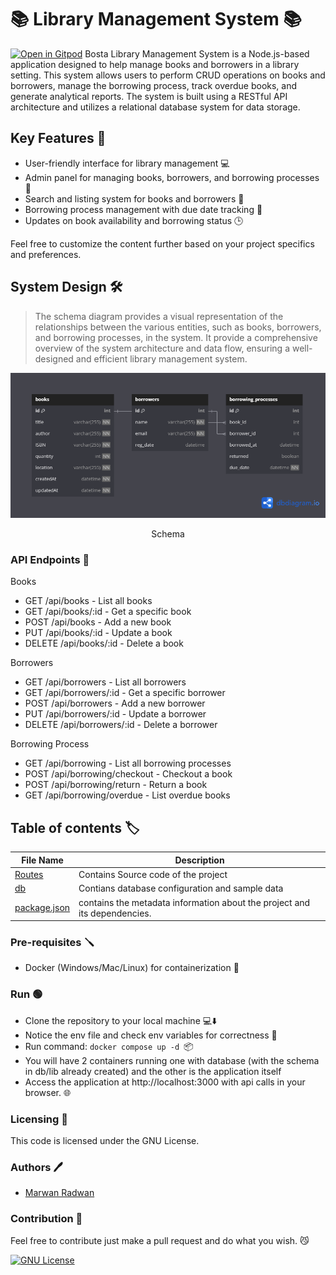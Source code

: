 # 📚 Library Management System 📚

[![Open in Gitpod](https://gitpod.io/button/open-in-gitpod.svg)](https://gitpod.io/#https://github.com/XMaroRadoX/library-managment-backend)
Bosta Library Management System is a Node.js-based application designed to help manage books and borrowers in a library setting. This system allows users to perform CRUD operations on books and borrowers, manage the borrowing process, track overdue books, and generate analytical reports. The system is built using a RESTful API architecture and utilizes a relational database system for data storage.

## Key Features 🔑

- User-friendly interface for library management 💻
- Admin panel for managing books, borrowers, and borrowing processes 🚀
- Search and listing system for books and borrowers 🔎
- Borrowing process management with due date tracking 📅
- Updates on book availability and borrowing status 🕒

Feel free to customize the content further based on your project specifics and preferences.

## System Design 🛠️

> The schema diagram provides a visual representation of the relationships between the various entities, such as books, borrowers, and borrowing processes, in the system. It provide a comprehensive overview of the system architecture and data flow, ensuring a well-designed and efficient library management system.

 <p align="center" width="100%">
<img src="docs/data_docs/schema.png">
</p>
<p align="center" width="100%">
Schema
</p>

### API Endpoints 🔌

Books

- GET /api/books - List all books
- GET /api/books/:id - Get a specific book
- POST /api/books - Add a new book
- PUT /api/books/:id - Update a book
- DELETE /api/books/:id - Delete a book

Borrowers

- GET /api/borrowers - List all borrowers
- GET /api/borrowers/:id - Get a specific borrower
- POST /api/borrowers - Add a new borrower
- PUT /api/borrowers/:id - Update a borrower
- DELETE /api/borrowers/:id - Delete a borrower

Borrowing Process

- GET /api/borrowing - List all borrowing processes
- POST /api/borrowing/checkout - Checkout a book
- POST /api/borrowing/return - Return a book
- GET /api/borrowing/overdue - List overdue books

## Table of contents 🏷

| File Name                                                                                      | Description                                                               |
| ---------------------------------------------------------------------------------------------- | ------------------------------------------------------------------------- |
| [Routes](https://github.com/XMaroRadoX/library-managment-backend/tree/main/routes)             | Contains Source code of the project                                       |
| [db](https://github.com/XMaroRadoX/library-managment-backend/tree/main/db/lib)                 | Contians database configuration and sample data                           |
| [package.json](https://github.com/XMaroRadoX/library-managment-backend/blob/main/package.json) | contains the metadata information about the project and its dependencies. |

### Pre-requisites :screwdriver:

- Docker (Windows/Mac/Linux) for containerization 🐳

### Run :green_circle:

- Clone the repository to your local machine 💻⬇️
- Notice the env file and check env variables for correctness 📝
- Run command: `docker compose up -d `📦
- You will have 2 containers running one with database (with the schema in db/lib already created) and the other is the application itself
- Access the application at http://localhost:3000 with api calls in your browser. 🌐

### Licensing 📝

This code is licensed under the GNU License.

### Authors 🖊

- [Marwan Radwan](https://github.com/XMaroRadoX)

### Contribution 🥂

Feel free to contribute just make a pull request and do what you wish. 😼

[![GNU License](https://img.shields.io/badge/license-GNU-blue.svg?style=flat-square)](https://www.gnu.org/licenses/gpl-3.0.html)
